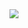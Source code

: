 <a href="https://github.com/devxb/gitanimals">
  <img src="https://render.gitanimals.org/farms/{YONGMINJO1}"/>
</a>

<!--
**YONGMINJO1/YONGMINJO1** is a ✨ _special_ ✨ repository because its `README.md` (this file) appears on your GitHub profile.

Here are some ideas to get you started:

- 🔭 I’m currently working on ...
- 🌱 I’m currently learning ...
- 👯 I’m looking to collaborate on ...
- 🤔 I’m looking for help with ...
- 💬 Ask me about ...
- 📫 How to reach me: ...
- 😄 Pronouns: ...
- ⚡ Fun fact: ...
-->
